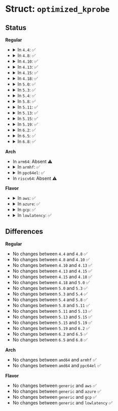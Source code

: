 # Struct: <code>optimized_kprobe</code>

## Status
<b>Regular</b>
<ul>
<li>
<details>
<summary>In <code>4.4</code>: ✅</summary>

```c
struct optimized_kprobe {
    struct kprobe kp;
    struct list_head list;
    struct arch_optimized_insn optinsn;
};
```
</details>
</li>
<li>
<details>
<summary>In <code>4.8</code>: ✅</summary>

```c
struct optimized_kprobe {
    struct kprobe kp;
    struct list_head list;
    struct arch_optimized_insn optinsn;
};
```
</details>
</li>
<li>
<details>
<summary>In <code>4.10</code>: ✅</summary>

```c
struct optimized_kprobe {
    struct kprobe kp;
    struct list_head list;
    struct arch_optimized_insn optinsn;
};
```
</details>
</li>
<li>
<details>
<summary>In <code>4.13</code>: ✅</summary>

```c
struct optimized_kprobe {
    struct kprobe kp;
    struct list_head list;
    struct arch_optimized_insn optinsn;
};
```
</details>
</li>
<li>
<details>
<summary>In <code>4.15</code>: ✅</summary>

```c
struct optimized_kprobe {
    struct kprobe kp;
    struct list_head list;
    struct arch_optimized_insn optinsn;
};
```
</details>
</li>
<li>
<details>
<summary>In <code>4.18</code>: ✅</summary>

```c
struct optimized_kprobe {
    struct kprobe kp;
    struct list_head list;
    struct arch_optimized_insn optinsn;
};
```
</details>
</li>
<li>
<details>
<summary>In <code>5.0</code>: ✅</summary>

```c
struct optimized_kprobe {
    struct kprobe kp;
    struct list_head list;
    struct arch_optimized_insn optinsn;
};
```
</details>
</li>
<li>
<details>
<summary>In <code>5.3</code>: ✅</summary>

```c
struct optimized_kprobe {
    struct kprobe kp;
    struct list_head list;
    struct arch_optimized_insn optinsn;
};
```
</details>
</li>
<li>
<details>
<summary>In <code>5.4</code>: ✅</summary>

```c
struct optimized_kprobe {
    struct kprobe kp;
    struct list_head list;
    struct arch_optimized_insn optinsn;
};
```
</details>
</li>
<li>
<details>
<summary>In <code>5.8</code>: ✅</summary>

```c
struct optimized_kprobe {
    struct kprobe kp;
    struct list_head list;
    struct arch_optimized_insn optinsn;
};
```
</details>
</li>
<li>
<details>
<summary>In <code>5.11</code>: ✅</summary>

```c
struct optimized_kprobe {
    struct kprobe kp;
    struct list_head list;
    struct arch_optimized_insn optinsn;
};
```
</details>
</li>
<li>
<details>
<summary>In <code>5.13</code>: ✅</summary>

```c
struct optimized_kprobe {
    struct kprobe kp;
    struct list_head list;
    struct arch_optimized_insn optinsn;
};
```
</details>
</li>
<li>
<details>
<summary>In <code>5.15</code>: ✅</summary>

```c
struct optimized_kprobe {
    struct kprobe kp;
    struct list_head list;
    struct arch_optimized_insn optinsn;
};
```
</details>
</li>
<li>
<details>
<summary>In <code>5.19</code>: ✅</summary>

```c
struct optimized_kprobe {
    struct kprobe kp;
    struct list_head list;
    struct arch_optimized_insn optinsn;
};
```
</details>
</li>
<li>
<details>
<summary>In <code>6.2</code>: ✅</summary>

```c
struct optimized_kprobe {
    struct kprobe kp;
    struct list_head list;
    struct arch_optimized_insn optinsn;
};
```
</details>
</li>
<li>
<details>
<summary>In <code>6.5</code>: ✅</summary>

```c
struct optimized_kprobe {
    struct kprobe kp;
    struct list_head list;
    struct arch_optimized_insn optinsn;
};
```
</details>
</li>
<li>
<details>
<summary>In <code>6.8</code>: ✅</summary>

```c
struct optimized_kprobe {
    struct kprobe kp;
    struct list_head list;
    struct arch_optimized_insn optinsn;
};
```
</details>
</li>
</ul>
<b>Arch</b>
<ul>
<li>
In <code>arm64</code>: Absent ⚠️
</li>
<li>
<details>
<summary>In <code>armhf</code>: ✅</summary>

```c
struct optimized_kprobe {
    struct kprobe kp;
    struct list_head list;
    struct arch_optimized_insn optinsn;
};
```
</details>
</li>
<li>
<details>
<summary>In <code>ppc64el</code>: ✅</summary>

```c
struct optimized_kprobe {
    struct kprobe kp;
    struct list_head list;
    struct arch_optimized_insn optinsn;
};
```
</details>
</li>
<li>
In <code>riscv64</code>: Absent ⚠️
</li>
</ul>
<b>Flavor</b>
<ul>
<li>
<details>
<summary>In <code>aws</code>: ✅</summary>

```c
struct optimized_kprobe {
    struct kprobe kp;
    struct list_head list;
    struct arch_optimized_insn optinsn;
};
```
</details>
</li>
<li>
<details>
<summary>In <code>azure</code>: ✅</summary>

```c
struct optimized_kprobe {
    struct kprobe kp;
    struct list_head list;
    struct arch_optimized_insn optinsn;
};
```
</details>
</li>
<li>
<details>
<summary>In <code>gcp</code>: ✅</summary>

```c
struct optimized_kprobe {
    struct kprobe kp;
    struct list_head list;
    struct arch_optimized_insn optinsn;
};
```
</details>
</li>
<li>
<details>
<summary>In <code>lowlatency</code>: ✅</summary>

```c
struct optimized_kprobe {
    struct kprobe kp;
    struct list_head list;
    struct arch_optimized_insn optinsn;
};
```
</details>
</li>
</ul>

## Differences
<b>Regular</b>
<ul>
<li>
No changes between <code>4.4</code> and <code>4.8</code> ✅
</li>
<li>
No changes between <code>4.8</code> and <code>4.10</code> ✅
</li>
<li>
No changes between <code>4.10</code> and <code>4.13</code> ✅
</li>
<li>
No changes between <code>4.13</code> and <code>4.15</code> ✅
</li>
<li>
No changes between <code>4.15</code> and <code>4.18</code> ✅
</li>
<li>
No changes between <code>4.18</code> and <code>5.0</code> ✅
</li>
<li>
No changes between <code>5.0</code> and <code>5.3</code> ✅
</li>
<li>
No changes between <code>5.3</code> and <code>5.4</code> ✅
</li>
<li>
No changes between <code>5.4</code> and <code>5.8</code> ✅
</li>
<li>
No changes between <code>5.8</code> and <code>5.11</code> ✅
</li>
<li>
No changes between <code>5.11</code> and <code>5.13</code> ✅
</li>
<li>
No changes between <code>5.13</code> and <code>5.15</code> ✅
</li>
<li>
No changes between <code>5.15</code> and <code>5.19</code> ✅
</li>
<li>
No changes between <code>5.19</code> and <code>6.2</code> ✅
</li>
<li>
No changes between <code>6.2</code> and <code>6.5</code> ✅
</li>
<li>
No changes between <code>6.5</code> and <code>6.8</code> ✅
</li>
</ul>
<b>Arch</b>
<ul>
<li>
No changes between <code>amd64</code> and <code>armhf</code> ✅
</li>
<li>
No changes between <code>amd64</code> and <code>ppc64el</code> ✅
</li>
</ul>
<b>Flavor</b>
<ul>
<li>
No changes between <code>generic</code> and <code>aws</code> ✅
</li>
<li>
No changes between <code>generic</code> and <code>azure</code> ✅
</li>
<li>
No changes between <code>generic</code> and <code>gcp</code> ✅
</li>
<li>
No changes between <code>generic</code> and <code>lowlatency</code> ✅
</li>
</ul>
